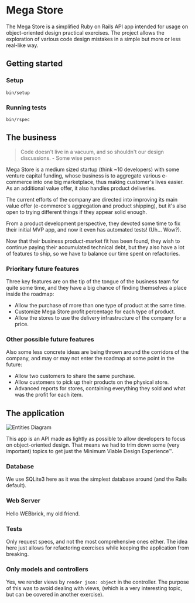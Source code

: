 # Mega Store

The Mega Store is a simplified Ruby on Rails API app intended for usage on object-oriented design practical exercises. The project allows the exploration of various code design mistakes in a simple but more or less real-like way.

## Getting started
### Setup
```
bin/setup
```

### Running tests
```
bin/rspec
```

## The business
> Code doesn't live in a vacuum, and so shouldn't our design discussions. - Some wise person

Mega Store is a medium sized startup (think ~10 developers) with some venture capital funding, whose business is to aggregate various e-commerce into one big marketplace, thus making customer's lives easier. As an additional value offer, it also handles product deliveries.

The current efforts of the company are directed into improving its main value offer (e-commerce's aggregation and product shipping), but it's also open to trying different things if they appear solid enough.

From a product development perspective, they devoted some time to fix their initial MVP app, and now it even has automated tests! (Uh... Wow?).

Now that their business product-market fit has been found, they wish to continue paying their accumulated technical debt, but they also have a lot of features to ship, so we have to balance our time spent on refactories.

### Prioritary future features
Three key features are on the tip of the tongue of the business team for quite some time, and they have a big chance of finding themselves a place inside the roadmap:
- Allow the purchase of more than one type of product at the same time.
- Customize Mega Store profit percentage for each type of product.
- Allow the stores to use the delivery infrastructure of the company for a price.

### Other possible future features
Also some less concrete ideas are being thrown around the corridors of the company, and may or may not enter the roadmap at some point in the future:
- Allow two customers to share the same purchase.
- Allow customers to pick up their products on the physical store.
- Advanced reports for stores, containing everything they sold and what was the profit for each item.

## The application
![Entities Diagram](https://github.com/victor-am/mega_store/raw/master/docs/entities.png)

This app is an API made as lightly as possible to allow developers to focus on object-oriented design. That means we had to trim down some (very important) topics to get just the Minimum Viable Design Experience™.

### Database
We use SQLite3 here as it was the simplest database around (and the Rails default).

### Web Server
Hello WEBbrick, my old friend.

### Tests
Only request specs, and not the most comprehensive ones either. The idea here just allows for refactoring exercises while keeping the application from breaking.

### Only models and controllers
Yes, we render views by `render json: object` in the controller. The purpose of this was to avoid dealing with views, (which is a very interesting topic, but can be covered in another exercise).
